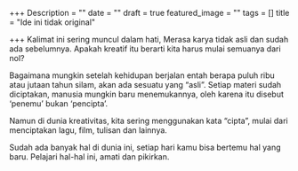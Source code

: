 +++
Description = ""
date = ""
draft = true
featured_image = ""
tags = []
title = "Ide ini tidak original"

+++
Kalimat ini sering muncul dalam hati, Merasa karya tidak asli dan sudah ada sebelumnya. Apakah kreatif itu berarti kita harus mulai semuanya dari nol?

Bagaimana mungkin setelah kehidupan berjalan entah berapa puluh ribu atau jutaan tahun silam, akan ada sesuatu yang “asli”. Setiap materi sudah diciptakan, manusia mungkin baru menemukannya, oleh karena itu disebut ‘penemu’ bukan ‘pencipta’.

Namun di dunia kreativitas, kita sering menggunakan kata “cipta”, mulai dari menciptakan lagu, film, tulisan dan lainnya.

Sudah ada banyak hal di dunia ini, setiap hari kamu bisa bertemu hal yang baru. Pelajari hal-hal ini, amati dan pikirkan.
